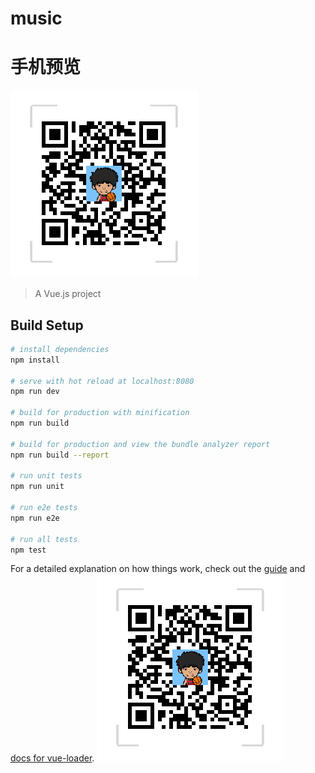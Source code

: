 # music
# 手机预览
![image](https://github.com/maryrui/vue-music/blob/master/static/img/1553680138.png)
> A Vue.js project

## Build Setup

``` bash
# install dependencies
npm install

# serve with hot reload at localhost:8080
npm run dev

# build for production with minification
npm run build

# build for production and view the bundle analyzer report
npm run build --report

# run unit tests
npm run unit

# run e2e tests
npm run e2e

# run all tests
npm test
```

For a detailed explanation on how things work, check out the [guide](http://vuejs-templates.github.io/webpack/) and [docs for vue-loader](http://vuejs.github.io/vue-loader).
![image](https://github.com/maryrui/vue-music/blob/master/static/img/1553680138.png)
